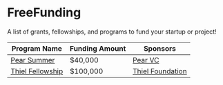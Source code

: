 # FreeFunding
A list of grants, fellowships, and programs to fund your startup or project!

<!-- BEGIN DATA -->
| Program Name | Funding Amount | Sponsors | 
| --- | --- | --- |
| [Pear Summer](https://www.pear.vc/pearsummer) | $40,000 | [Pear VC](https://www.pear.vc/)|
| [Thiel Fellowship](http://thielfellowship.org/) | $100,000 | [Thiel Foundation](http://www.thielfoundation.org/)|

